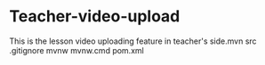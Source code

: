 # Teacher-video-upload
This is the lesson video uploading feature in teacher's side.mvn
src
.gitignore
mvnw
mvnw.cmd
pom.xml
